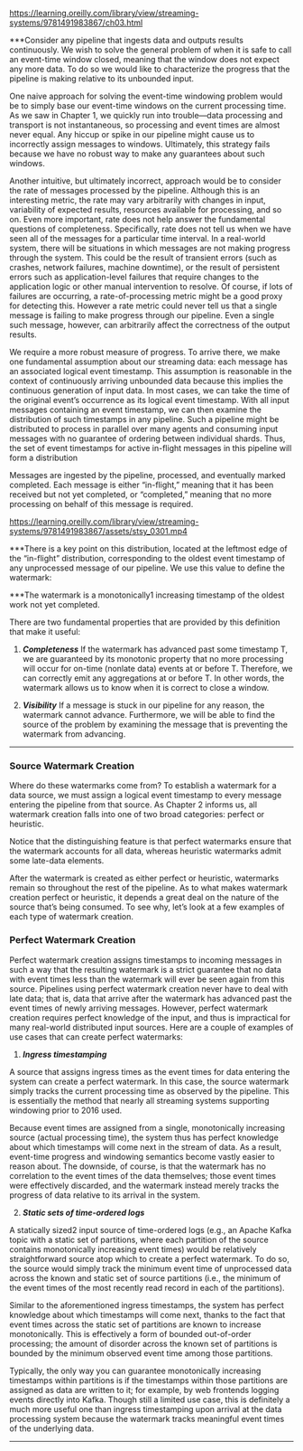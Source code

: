 https://learning.oreilly.com/library/view/streaming-systems/9781491983867/ch03.html


***Consider any pipeline that ingests data and outputs results continuously. We wish to solve the general problem of when it is safe to call an event-time window closed, meaning that the window does not expect any more data. To do so we would like to characterize the progress that the pipeline is making relative to its unbounded input.

One naive approach for solving the event-time windowing problem would be to simply base our event-time windows on the current processing time. As we saw in Chapter 1, we quickly run into trouble—data processing and transport is not instantaneous, so processing and event times are almost never equal. Any hiccup or spike in our pipeline might cause us to incorrectly assign messages to windows. Ultimately, this strategy fails because we have no robust way to make any guarantees about such windows.

Another intuitive, but ultimately incorrect, approach would be to consider the rate of messages processed by the pipeline. Although this is an interesting metric, the rate may vary arbitrarily with changes in input, variability of expected results, resources available for processing, and so on. Even more important, rate does not help answer the fundamental questions of completeness. Specifically, rate does not tell us when we have seen all of the messages for a particular time interval. In a real-world system, there will be situations in which messages are not making progress through the system. This could be the result of transient errors (such as crashes, network failures, machine downtime), or the result of persistent errors such as application-level failures that require changes to the application logic or other manual intervention to resolve. Of course, if lots of failures are occurring, a rate-of-processing metric might be a good proxy for detecting this. However a rate metric could never tell us that a single message is failing to make progress through our pipeline. Even a single such message, however, can arbitrarily affect the correctness of the output results.

We require a more robust measure of progress. To arrive there, we make one fundamental assumption about our streaming data: each message has an associated logical event timestamp. This assumption is reasonable in the context of continuously arriving unbounded data because this implies the continuous generation of input data. In most cases, we can take the time of the original event’s occurrence as its logical event timestamp. With all input messages containing an event timestamp, we can then examine the distribution of such timestamps in any pipeline. Such a pipeline might be distributed to process in parallel over many agents and consuming input messages with no guarantee of ordering between individual shards. Thus, the set of event timestamps for active in-flight messages in this pipeline will form a distribution

Messages are ingested by the pipeline, processed, and eventually marked completed. Each message is either “in-flight,” meaning that it has been received but not yet completed, or “completed,” meaning that no more processing on behalf of this message is required.

https://learning.oreilly.com/library/view/streaming-systems/9781491983867/assets/stsy_0301.mp4

***There is a key point on this distribution, located at the leftmost edge of the “in-flight” distribution, corresponding to the oldest event timestamp of any unprocessed message of our pipeline. We use this value to define the watermark:

***The watermark is a monotonically1 increasing timestamp of the oldest work not yet completed.


There are two fundamental properties that are provided by this definition that make it useful:

1) ***Completeness***
If the watermark has advanced past some timestamp T, we are guaranteed by its monotonic property that no more processing will occur for on-time (nonlate data) events at or before T. Therefore, we can correctly emit any aggregations at or before T. In other words, the watermark allows us to know when it is correct to close a window.

2) ***Visibility***
If a message is stuck in our pipeline for any reason, the watermark cannot advance. Furthermore, we will be able to find the source of the problem by examining the message that is preventing the watermark from advancing.

--------------------------------------------------------------------------------------------------------------------


### Source Watermark Creation
Where do these watermarks come from? To establish a watermark for a data source, we must assign a logical event timestamp to every message entering the pipeline from that source. As Chapter 2 informs us, all watermark creation falls into one of two broad categories: perfect or heuristic. 

Notice that the distinguishing feature is that perfect watermarks ensure that the watermark accounts for all data, whereas heuristic watermarks admit some late-data elements.

After the watermark is created as either perfect or heuristic, watermarks remain so throughout the rest of the pipeline. As to what makes watermark creation perfect or heuristic, it depends a great deal on the nature of the source that’s being consumed. To see why, let’s look at a few examples of each type of watermark creation.

### Perfect Watermark Creation
Perfect watermark creation assigns timestamps to incoming messages in such a way that the resulting watermark is a strict guarantee that no data with event times less than the watermark will ever be seen again from this source. Pipelines using perfect watermark creation never have to deal with late data; that is, data that arrive after the watermark has advanced past the event times of newly arriving messages. However, perfect watermark creation requires perfect knowledge of the input, and thus is impractical for many real-world distributed input sources. Here are a couple of examples of use cases that can create perfect watermarks:

1) ***Ingress timestamping***

A source that assigns ingress times as the event times for data entering the system can create a perfect watermark. In this case, the source watermark simply tracks the current processing time as observed by the pipeline. This is essentially the method that nearly all streaming systems supporting windowing prior to 2016 used.

Because event times are assigned from a single, monotonically increasing source (actual processing time), the system thus has perfect knowledge about which timestamps will come next in the stream of data. As a result, event-time progress and windowing semantics become vastly easier to reason about. The downside, of course, is that the watermark has no correlation to the event times of the data themselves; those event times were effectively discarded, and the watermark instead merely tracks the progress of data relative to its arrival in the system.

2) ***Static sets of time-ordered logs***

A statically sized2 input source of time-ordered logs (e.g., an Apache Kafka topic with a static set of partitions, where each partition of the source contains monotonically increasing event times) would be relatively straightforward source atop which to create a perfect watermark. To do so, the source would simply track the minimum event time of unprocessed data across the known and static set of source partitions (i.e., the minimum of the event times of the most recently read record in each of the partitions).

Similar to the aforementioned ingress timestamps, the system has perfect knowledge about which timestamps will come next, thanks to the fact that event times across the static set of partitions are known to increase monotonically. This is effectively a form of bounded out-of-order processing; the amount of disorder across the known set of partitions is bounded by the minimum observed event time among those partitions.

Typically, the only way you can guarantee monotonically increasing timestamps within partitions is if the timestamps within those partitions are assigned as data are written to it; for example, by web frontends logging events directly into Kafka. Though still a limited use case, this is definitely a much more useful one than ingress timestamping upon arrival at the data processing system because the watermark tracks meaningful event times of the underlying data.



-----------------------------------------------------------------------------------------------------------------

